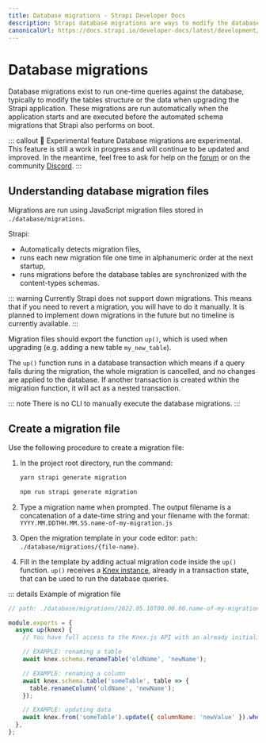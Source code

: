 ```yaml
---
title: Database migrations - Strapi Developer Docs
description: Strapi database migrations are ways to modify the database
canonicalUrl: https://docs.strapi.io/developer-docs/latest/development/backend-customization/database-migrations.html
---
```


# Database migrations

Database migrations exist to run one-time queries against the database, typically to modify the tables structure or the data when upgrading the Strapi application. These migrations are run automatically when the application starts and are executed before the automated schema migrations that Strapi also performs on boot.

::: callout 🚧  Experimental feature
Database migrations are experimental. This feature is still a work in progress and will continue to be updated and improved. In the meantime, feel free to ask for help on the [forum](https://forum.strapi.io/) or on the community [Discord](https://discord.strapi.io).
:::

## Understanding database migration files

Migrations are run using JavaScript migration files stored in `./database/migrations`.

Strapi:

- Automatically detects migration files,
- runs each new migration file one time in alphanumeric order at the next startup,
- runs migrations before the database tables are synchronized with the content-types schemas.

::: warning
Currently Strapi does not support down migrations. This means that if you need to revert a migration, you will have to do it manually. It is planned to implement down migrations in the future but no timeline is currently available.
:::

Migration files should export the function `up()`, which is used when upgrading (e.g. adding a new table `my_new_table`).

The `up()` function runs in a database transaction which means if a query fails during the migration, the whole migration is cancelled, and no changes are applied to the database. If another transaction is created within the migration function, it will act as a nested transaction.

::: note
There is no CLI to manually execute the database migrations.
:::

## Create a migration file

Use the following procedure to create a migration file:

1. In the project root directory, run the command:

    <code-group>
    <code-block title="YARN">

    ```bash
    yarn strapi generate migration
    ```

    </code-block>
    <code-block title="NPM">

    ```bash
    npm run strapi generate migration
    ```

    </code-block>
    </code-group>

2. Type a migration name when prompted. The output filename is a concatenation of a date-time string and your filename with the format: `YYYY.MM.DDTHH.MM.SS.name-of-my-migration.js`
3. Open the migration template in your code editor: `path: ./database/migrations/{file-name}`.

4. Fill in the template by adding actual migration code inside the `up()` function.
`up()` receives a [Knex instance](https://knexjs.org/), already in a transaction state, that can be used to run the database queries.

::: details Example of migration file

```jsx
// path: ./database/migrations/2022.05.10T00.00.00.name-of-my-migration.js

module.exports = {
  async up(knex) {
    // You have full access to the Knex.js API with an already initialized connection to the database

    // EXAMPLE: renaming a table
    await knex.schema.renameTable('oldName', 'newName');

    // EXAMPLE: renaming a column
    await knex.schema.table('someTable', table => {
      table.renameColumn('oldName', 'newName');
    });

    // EXAMPLE: updating data
    await knex.from('someTable').update({ columnName: 'newValue' }).where({ columnName: 'oldValue' });
  },
};
```
